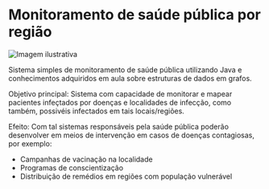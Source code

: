 # Monitoramento de saúde pública por região
![Imagem ilustrativa](https://images.gamebanana.com/img/ico/sprays/64d88e78875d8.gif)

Sistema simples de monitoramento de saúde pública utilizando Java e conhecimentos adquiridos em aula sobre estruturas de dados em grafos.

Objetivo principal:
Sistema com capacidade de monitorar e mapear pacientes infeçtados por doenças e localidades de infecção, como também, possivéis infectados em tais locais/regiões. 

Efeito:
Com tal sistemas responsáveis pela saúde pública poderão desenvolver em meios de intervenção em casos de doenças contagiosas, por exemplo:
-   Campanhas de vacinação na localidade
-   Programas de conscientização
-   Distribuição de remédios em regiões com população vulnerável
